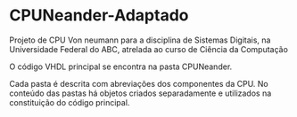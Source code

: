 # CPUNeander-Adaptado
Projeto de CPU Von neumann para a disciplina de Sistemas Digitais, na Universidade Federal do ABC, atrelada ao curso de Ciência da Computação

O código VHDL principal se encontra na pasta CPUNeander.

Cada pasta é descrita com abreviações dos componentes da CPU. No conteúdo das pastas há objetos criados separadamente e utilizados na constituição do código principal.
